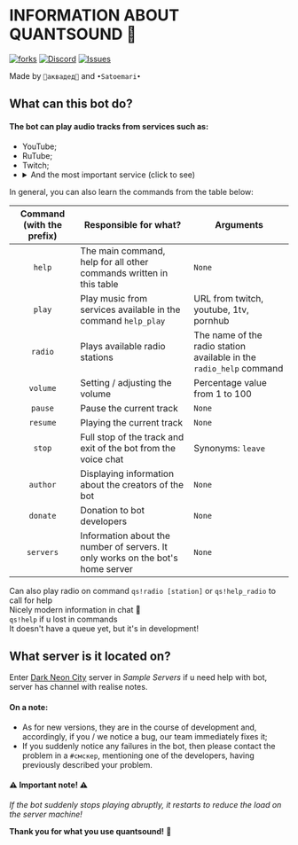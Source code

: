# INFORMATION ABOUT QUANTSOUND 🤖  
[![forks](https://img.shields.io/github/forks/GRTUBORG/quantprod)](https://github.com/GRTUBORG/quantprod/network/members)
[![Discord](https://img.shields.io/discord/526097247285280768)](https://discord.gg/rjMDwaB)
[![Issues](https://img.shields.io/bitbucket/issues/GRTUBORG/quantprod)](https://github.com/GRTUBORG/quantprod/issues)  

Made by `🌊аквадед🌊` and `•Satoemari•`  
## What can this bot do?
#### The bot can play audio tracks from services such as:  
* YouTube;  
* RuTube;  
* Twitch;  
* <details>
  	<summary>And the most important service (click to see)</summary>
  		Pornhub 🔥 <br>
  		Moreover, the bot will check whether you are in the channel marked 18+ and send a picture to the message, or if you are not in it, then the bot will send a normal message.
  </details>
In general, you can also learn the commands from the table below:  

| Command (with the prefix) | Responsible for what? | Arguments |
|:-:|-|-|
| `help` | The main command, help for all other commands written in this table | `None` |
| `play` | Play music from services available in the command `help_play` | URL from twitch, youtube, 1tv, pornhub |
| `radio` | Plays available radio stations | The name of the radio station available in the `radio_help` command |
| `volume` | Setting / adjusting the volume | Percentage value from 1 to 100 |
| `pause` | Pause the current track | `None` |
| `resume` | Playing the current track | `None` |
| `stop` | Full stop of the track and exit of the bot from the voice chat | Synonyms: `leave` |
| `author` | Displaying information about the creators of the bot | `None` |
| `donate` | Donation to bot developers | `None` |
| `servers` | Information about the number of servers. It only works on the bot's home server | `None` |
  
  Can also play radio on command `qs!radio [station]` or `qs!help_radio` to call for help  
Nicely modern information in chat 📜    
`qs!help` if u lost in commands  
It doesn't have a queue yet, but it's in development!   
  
## What server is it located on?
Enter [Dark Neon City](https://discord.gg/MFGmBFjgXu) server in *Sample Servers* if u need help with bot, server has channel with realise notes.  
  
#### On a note:
* As for new versions, they are in the course of development and, accordingly, if you / we notice a bug, our team immediately fixes it;
* If you suddenly notice any failures in the bot, then please contact the problem in a `#смскер`, mentioning one of the developers, having previously described your problem.  
#### ⚠️ Important note! ⚠️ 
_If the bot suddenly stops playing abruptly, it restarts to reduce the load on the server machine!_    

**Thank you for what you use quantsound!** 💖
